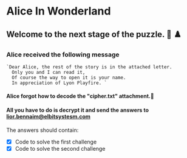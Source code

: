 # Alice In Wonderland

## Welcome to the next stage of the puzzle. :black_heart: :chess_pawn:
###  Alice received the following message
    `Dear Alice, the rest of the story is in the attached letter.
      Only you and I can read it,
      Of course the way to open it is your name.
      In appreciation of Lyon Playfire. `

#### Alice forgot how to decode the "cipher.txt" attachment.:thinking:
#### All you have to do is decrypt it and send the answers to lior.bennaim@elbitsystesm.com

The answers should contain:
- [x] Code to solve the first challenge
- [x] Code to solve the second challenge
